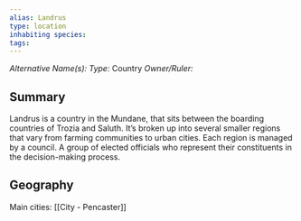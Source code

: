 ```yaml
---
alias: Landrus
type: location
inhabiting species: 
tags: 
---
```


*Alternative Name(s):* 
*Type:* Country
*Owner/Ruler:* 

## Summary

Landrus is a country in the Mundane, that sits between the boarding countries of Trozia and Saluth. It’s broken up into several smaller regions that vary from farming communities to urban cities. Each region is managed by a council. A group of elected officials who represent their constituents in the decision-making process.

## Geography

Main cities: [[City - Pencaster]]

